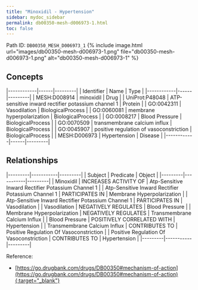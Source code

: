 ```yaml
---
title: "Minoxidil - Hypertension"
sidebar: mydoc_sidebar
permalink: db00350-mesh-d006973-1.html
toc: false 
---
```



Path ID: `DB00350_MESH_D006973_1`
{% include image.html url="images/db00350-mesh-d006973-1.png" file="db00350-mesh-d006973-1.png" alt="db00350-mesh-d006973-1" %}

## Concepts

|------------|------|---------|
| Identifier | Name | Type    |
|------------|------|---------|
| MESH:D008914 | minoxidil | Drug |
| UniProt:P48048 | ATP-sensitive inward rectifier potassium channel 1 | Protein |
| GO:0042311 | Vasodilation | BiologicalProcess |
| GO:0060081 | membrane hyperpolarization | BiologicalProcess |
| GO:0008217 | Blood Pressure | BiologicalProcess |
| GO:0070509 | transmembrane calcium influx | BiologicalProcess |
| GO:0045907 | positive regulation of vasoconstriction | BiologicalProcess |
| MESH:D006973 | Hypertension | Disease |
|------------|------|---------|

## Relationships

|---------|-----------|---------|
| Subject | Predicate | Object  |
|---------|-----------|---------|
| Minoxidil | INCREASES ACTIVITY OF | Atp-Sensitive Inward Rectifier Potassium Channel 1 |
| Atp-Sensitive Inward Rectifier Potassium Channel 1 | PARTICIPATES IN | Membrane Hyperpolarization |
| Atp-Sensitive Inward Rectifier Potassium Channel 1 | PARTICIPATES IN | Vasodilation |
| Vasodilation | NEGATIVELY REGULATES | Blood Pressure |
| Membrane Hyperpolarization | NEGATIVELY REGULATES | Transmembrane Calcium Influx |
| Blood Pressure | POSITIVELY CORRELATED WITH | Hypertension |
| Transmembrane Calcium Influx | CONTRIBUTES TO | Positive Regulation Of Vasoconstriction |
| Positive Regulation Of Vasoconstriction | CONTRIBUTES TO | Hypertension |
|---------|-----------|---------|

Reference:
  - [https://go.drugbank.com/drugs/DB00350#mechanism-of-action](https://go.drugbank.com/drugs/DB00350#mechanism-of-action){:target="_blank"}